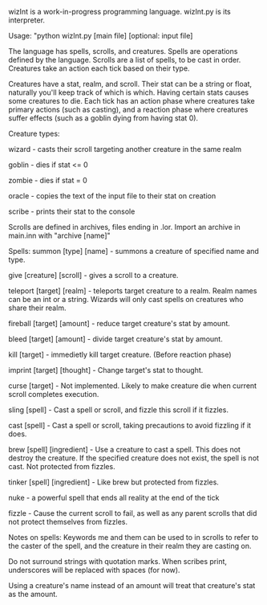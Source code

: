 wizInt is a work-in-progress programming language. wizInt.py is its interpreter. 

Usage: "python wizInt.py [main file] [optional: input file]

The language has spells, scrolls, and creatures. Spells are operations defined by the language. Scrolls are a list of spells, to be cast in order. Creatures take an action each tick based on their type.

Creatures have a stat, realm, and scroll. Their stat can be a string or float, naturally you'll keep track of which is which.
Having certain stats causes some creatures to die. Each tick has an action phase where creatures take primary actions (such as casting), and a reaction phase where creatures suffer effects (such as a goblin dying from having stat 0).

Creature types:

wizard - casts their scroll targeting another creature in the same realm

goblin - dies if stat <= 0

zombie - dies if stat = 0

oracle - copies the text of the input file to their stat on creation

scribe - prints their stat to the console

Scrolls are defined in archives, files ending in .lor. Import an archive in main.inn with "archive [name]"

Spells:
summon [type] [name] - summons a creature of specified name and type.

give [creature] [scroll] - gives a scroll to a creature.

teleport [target] [realm] - teleports target creature to a realm. Realm names can be an int or a string. Wizards will only cast
    spells on creatures who share their realm.

fireball [target] [amount] - reduce target creature's stat by amount.

bleed [target] [amount] - divide target creature's stat by amount.

kill [target] - immedietly kill target creature. (Before reaction phase)

imprint [target] [thought] - Change target's stat to thought. 

curse [target] - Not implemented. Likely to make creature die when current scroll completes execution.

sling [spell] - Cast a spell or scroll, and fizzle this scroll if it fizzles.

cast [spell] - Cast a spell or scroll, taking precautions to avoid fizzling if it does.

brew [spell] [ingredient] - Use a creature to cast a spell. This does not destroy the creature. If the specified creature does not
    exist, the spell is not cast. Not protected from fizzles.

tinker [spell] [ingredient] - Like brew but protected from fizzles.

nuke - a powerful spell that ends all reality at the end of the tick

fizzle - Cause the current scroll to fail, as well as any parent scrolls that did not protect themselves from fizzles.

Notes on spells:
Keywords me and them can be used to in scrolls to refer to the caster of the spell, and the creature in their realm they are casting on.

Do not surround strings with quotation marks. When scribes print, underscores will be replaced with spaces (for now).

Using a creature's name instead of an amount will treat that creature's stat as the amount.

